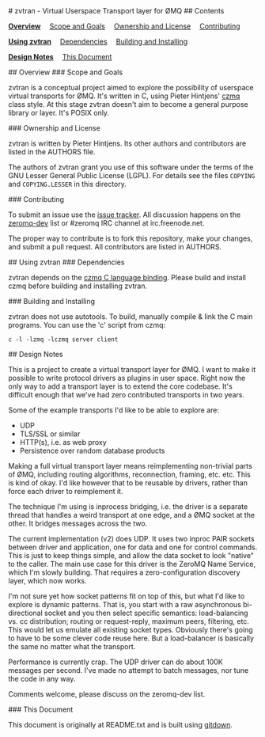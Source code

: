 
<A name="toc1-3" title="zvtran - Virtual Userspace Transport layer for ØMQ" />
# zvtran - Virtual Userspace Transport layer for ØMQ

<A name="toc2-6" title="Contents" />
## Contents


**<a href="#toc2-11">Overview</a>**
&emsp;<a href="#toc3-14">Scope and Goals</a>
&emsp;<a href="#toc3-19">Ownership and License</a>
&emsp;<a href="#toc3-26">Contributing</a>

**<a href="#toc2-33">Using zvtran</a>**
&emsp;<a href="#toc3-36">Dependencies</a>
&emsp;<a href="#toc3-41">Building and Installing</a>

**<a href="#toc2-48">Design Notes</a>**
&emsp;<a href="#toc3-72">This Document</a>

<A name="toc2-11" title="Overview" />
## Overview

<A name="toc3-14" title="Scope and Goals" />
### Scope and Goals

zvtran is a conceptual project aimed to explore the possibility of userspace virtual transports for ØMQ. It's written in C, using Pieter Hintjens' [czmq](http://czmq.zeromq.org) class style. At this stage zvtran doesn't aim to become a general purpose library or layer. It's POSIX only.

<A name="toc3-19" title="Ownership and License" />
### Ownership and License

zvtran is written by Pieter Hintjens. Its other authors and contributors are listed in the AUTHORS file.

The authors of zvtran grant you use of this software under the terms of the GNU Lesser General Public License (LGPL). For details see the files `COPYING` and `COPYING.LESSER` in this directory.

<A name="toc3-26" title="Contributing" />
### Contributing

To submit an issue use the [issue tracker](http://github.com/pieter/zvtran/issues). All discussion happens on the [zeromq-dev](zeromq-dev@lists.zeromq.org) list or #zeromq IRC channel at irc.freenode.net.

The proper way to contribute is to fork this repository, make your changes, and submit a pull request. All contributors are listed in AUTHORS.

<A name="toc2-33" title="Using zvtran" />
## Using zvtran

<A name="toc3-36" title="Dependencies" />
### Dependencies

zvtran depends on the [czmq C language binding](http://czmq.zeromq.org). Please build and install czmq before building and installing zvtran.

<A name="toc3-41" title="Building and Installing" />
### Building and Installing

zvtran does not use autotools. To build, manually compile & link the C main programs. You can use the 'c' script from czmq:

    c -l -lzmq -lczmq server client

<A name="toc2-48" title="Design Notes" />
## Design Notes

This is a project to create a virtual transport layer for ØMQ. I want to make it possible to write protocol drivers as plugins in user space. Right now the only way to add a transport layer is to extend the core codebase. It's difficult enough that we've had zero contributed transports in two years.

Some of the example transports I'd like to be able to explore are:

* UDP
* TLS/SSL or similar
* HTTP(s), i.e. as web proxy
* Persistence over random database products

Making a full virtual transport layer means reimplementing non-trivial parts of ØMQ, including routing algorithms, reconnection, framing, etc. etc. This is kind of okay. I'd like however that to be reusable by drivers, rather than force each driver to reimplement it.

The technique I'm using is inprocess bridging, i.e. the driver is a separate thread that handles a weird transport at one edge, and a ØMQ socket at the other. It bridges messages across the two.

The current implementation (v2) does UDP. It uses two inproc PAIR sockets between driver and application, one for data and one for control commands. This is just to keep things simple, and allow the data socket to look "native" to the caller. The main use case for this driver is the ZeroMQ Name Service, which I'm slowly building. That requires a zero-configuration discovery layer, which now works.

I'm not sure yet how socket patterns fit on top of this, but what I'd like to explore is dynamic patterns. That is, you start with a raw asynchronous bi-directional socket and you then select specific semantics: load-balancing vs. cc distribution; routing or request-reply, maximum peers, filtering, etc. This would let us emulate all existing socket types. Obviously there's going to have to be some clever code reuse here. But a load-balancer is basically the same no matter what the transport.

Performance is currently crap. The UDP driver can do about 100K messages per second. I've made no attempt to batch messages, nor tune the code in any way.

Comments welcome, please discuss on the zeromq-dev list.

<A name="toc3-72" title="This Document" />
### This Document

This document is originally at README.txt and is built using [gitdown](http://github.com/imatix/gitdown).


